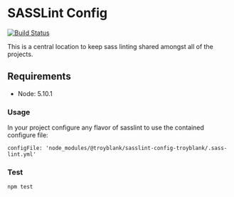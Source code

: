 # SASSLint Config

[![Build Status](https://travis-ci.org/troyblank/sasslint-config.svg?branch=master)](https://travis-ci.org/troyblank/eslint-config)

This is a central location to keep sass linting shared amongst all of the projects.

## Requirements

* Node: 5.10.1

### Usage
In your project configure any flavor of sasslint to use the contained configure file:

```
configFile: 'node_modules/@troyblank/sasslint-config-troyblank/.sass-lint.yml'
```

### Test

    npm test
